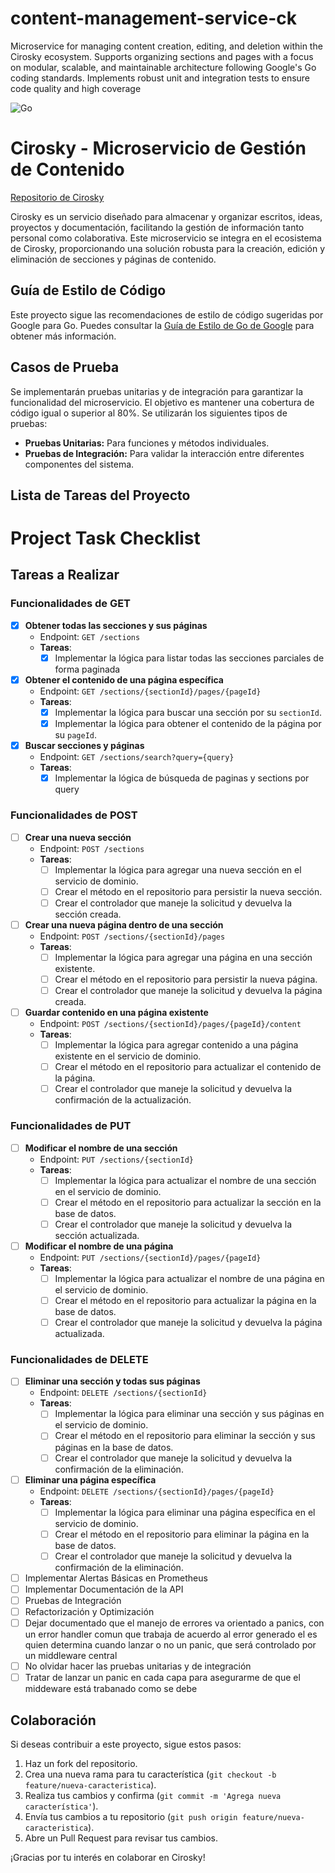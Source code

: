 # content-management-service-ck
Microservice for managing content creation, editing, and deletion within the Cirosky ecosystem. Supports organizing sections and pages with a focus on modular, scalable, and maintainable architecture following Google's Go coding standards. Implements robust unit and integration tests to ensure code quality and high coverage

![Go](https://img.shields.io/badge/Go-1.23-blue?logo=go)


# Cirosky - Microservicio de Gestión de Contenido

[Repositorio de Cirosky](https://github.com/mrthoabby/cirosky)

Cirosky es un servicio diseñado para almacenar y organizar escritos, ideas, proyectos y documentación, facilitando la gestión de información tanto personal como colaborativa. Este microservicio se integra en el ecosistema de Cirosky, proporcionando una solución robusta para la creación, edición y eliminación de secciones y páginas de contenido.

## Guía de Estilo de Código

Este proyecto sigue las recomendaciones de estilo de código sugeridas por Google para Go. Puedes consultar la [Guía de Estilo de Go de Google](https://google.github.io/styleguide/go/decisions#naming) para obtener más información.

## Casos de Prueba

Se implementarán pruebas unitarias y de integración para garantizar la funcionalidad del microservicio. El objetivo es mantener una cobertura de código igual o superior al 80%. Se utilizarán los siguientes tipos de pruebas:

- **Pruebas Unitarias:** Para funciones y métodos individuales.
- **Pruebas de Integración:** Para validar la interacción entre diferentes componentes del sistema.

## Lista de Tareas del Proyecto

# Project Task Checklist

## Tareas a Realizar

### Funcionalidades de **GET**

- [x] **Obtener todas las secciones y sus páginas**
  - Endpoint: `GET /sections`
  - **Tareas**:
    - [x] Implementar la lógica para listar todas las secciones parciales de forma paginada

- [x] **Obtener el contenido de una página específica**
  - Endpoint: `GET /sections/{sectionId}/pages/{pageId}`
  - **Tareas**:
    - [x] Implementar la lógica para buscar una sección por su `sectionId`.
    - [x] Implementar la lógica para obtener el contenido de la página por su `pageId`.

- [x] **Buscar secciones y páginas**
  - Endpoint: `GET /sections/search?query={query}`
  - **Tareas**:
    - [x] Implementar la lógica de búsqueda de paginas y sections por query

### Funcionalidades de **POST**

- [ ] **Crear una nueva sección**
  - Endpoint: `POST /sections`
  - **Tareas**:
    - [ ] Implementar la lógica para agregar una nueva sección en el servicio de dominio.
    - [ ] Crear el método en el repositorio para persistir la nueva sección.
    - [ ] Crear el controlador que maneje la solicitud y devuelva la sección creada.

- [ ] **Crear una nueva página dentro de una sección**
  - Endpoint: `POST /sections/{sectionId}/pages`
  - **Tareas**:
    - [ ] Implementar la lógica para agregar una página en una sección existente.
    - [ ] Crear el método en el repositorio para persistir la nueva página.
    - [ ] Crear el controlador que maneje la solicitud y devuelva la página creada.

- [ ] **Guardar contenido en una página existente**
  - Endpoint: `POST /sections/{sectionId}/pages/{pageId}/content`
  - **Tareas**:
    - [ ] Implementar la lógica para agregar contenido a una página existente en el servicio de dominio.
    - [ ] Crear el método en el repositorio para actualizar el contenido de la página.
    - [ ] Crear el controlador que maneje la solicitud y devuelva la confirmación de la actualización.

### Funcionalidades de **PUT**

- [ ] **Modificar el nombre de una sección**
  - Endpoint: `PUT /sections/{sectionId}`
  - **Tareas**:
    - [ ] Implementar la lógica para actualizar el nombre de una sección en el servicio de dominio.
    - [ ] Crear el método en el repositorio para actualizar la sección en la base de datos.
    - [ ] Crear el controlador que maneje la solicitud y devuelva la sección actualizada.

- [ ] **Modificar el nombre de una página**
  - Endpoint: `PUT /sections/{sectionId}/pages/{pageId}`
  - **Tareas**:
    - [ ] Implementar la lógica para actualizar el nombre de una página en el servicio de dominio.
    - [ ] Crear el método en el repositorio para actualizar la página en la base de datos.
    - [ ] Crear el controlador que maneje la solicitud y devuelva la página actualizada.

### Funcionalidades de **DELETE**

- [ ] **Eliminar una sección y todas sus páginas**
  - Endpoint: `DELETE /sections/{sectionId}`
  - **Tareas**:
    - [ ] Implementar la lógica para eliminar una sección y sus páginas en el servicio de dominio.
    - [ ] Crear el método en el repositorio para eliminar la sección y sus páginas en la base de datos.
    - [ ] Crear el controlador que maneje la solicitud y devuelva la confirmación de la eliminación.

- [ ] **Eliminar una página específica**
  - Endpoint: `DELETE /sections/{sectionId}/pages/{pageId}`
  - **Tareas**:
    - [ ] Implementar la lógica para eliminar una página específica en el servicio de dominio.
    - [ ] Crear el método en el repositorio para eliminar la página en la base de datos.
    - [ ] Crear el controlador que maneje la solicitud y devuelva la confirmación de la eliminación.

- [ ] Implementar Alertas Básicas en Prometheus
- [ ] Implementar Documentación de la API
- [ ] Pruebas de Integración
- [ ] Refactorización y Optimización
- [ ] Dejar documentado que el manejo de errores va orientado a panics, con un error handler comun que trabaja de acuerdo al error generado el es quien determina cuando lanzar o no un panic, que será controlado por un middleware central
- [ ] No olvidar hacer las pruebas unitarias y de integración
- [ ] Tratar de lanzar un panic en cada capa para asegurarme de que el middeware está trabanado como se debe
## Colaboración

Si deseas contribuir a este proyecto, sigue estos pasos:

1. Haz un fork del repositorio.
2. Crea una nueva rama para tu característica (`git checkout -b feature/nueva-caracteristica`).
3. Realiza tus cambios y confirma (`git commit -m 'Agrega nueva característica'`).
4. Envía tus cambios a tu repositorio (`git push origin feature/nueva-caracteristica`).
5. Abre un Pull Request para revisar tus cambios.

¡Gracias por tu interés en colaborar en Cirosky!

